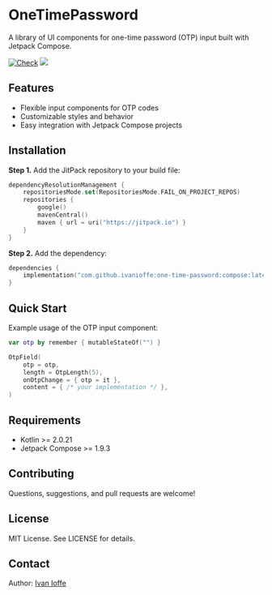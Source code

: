 # OneTimePassword

A library of UI components for one-time password (OTP) input built with Jetpack Compose.

[![Check](https://github.com/ivanioffe/one-time-password/actions/workflows/check.yaml/badge.svg)](https://github.com/ivanioffe/one-time-password/actions/workflows/check.yaml)
[![](https://jitpack.io/v/ivanioffe/one-time-password.svg)](https://jitpack.io/#ivanioffe/one-time-password)

## Features

- Flexible input components for OTP codes
- Customizable styles and behavior
- Easy integration with Jetpack Compose projects

## Installation

**Step 1.** Add the JitPack repository to your build file:

```kotlin
dependencyResolutionManagement {
    repositoriesMode.set(RepositoriesMode.FAIL_ON_PROJECT_REPOS)
    repositories {
        google()
        mavenCentral()
        maven { url = uri("https://jitpack.io") }
    }
}
```

**Step 2.** Add the dependency:

```kotlin
dependencies {
    implementation("com.github.ivanioffe:one-time-password:compose:latest-version")
}
```

## Quick Start

Example usage of the OTP input component:

```kotlin
var otp by remember { mutableStateOf("") }

OtpField(
    otp = otp,
    length = OtpLength(5),
    onOtpChange = { otp = it },
    content = { /* your implementation */ },
)
```

## Requirements

- Kotlin >= 2.0.21
- Jetpack Compose >= 1.9.3

## Contributing

Questions, suggestions, and pull requests are welcome!

## License

MIT License. See LICENSE for details.

## Contact

Author: [Ivan Ioffe](https://github.com/ivanioffe)
